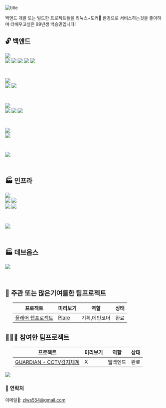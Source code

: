 ![title](https://amel.kr/dl/bsm.png)

백엔드 개발 또는 빌드한 프로젝트들을 리눅스+도커🐳 환경으로 서비스하는것을 좋아하며 더배우고싶은 99년생 백승민입니다!

## 🔓 백엔드
<p>
    <img src="https://img.shields.io/badge/Java-007396?style=flat&logo=oracle&logoColor=white"/>
    <br/>
    <img src="https://img.shields.io/badge/Java 8-007396?style=flat&logo=OpenJDK&logoColor=white"/>
    <img src="https://img.shields.io/badge/Java 11-007396?style=flat&logo=OpenJDK&logoColor=white"/>
    <img src="https://img.shields.io/badge/Spring Boot-6DB33F?style=flat&logo=spring-boot&logoColor=white"/>
    <img src="https://img.shields.io/badge/Tomcat-83682E?style=flat&logo=Apache-Tomcat&logoColor=white"/>
    <img src="https://img.shields.io/badge/JSP-6DB33F?style=flat&logo=oracle&logoColor=white"/>
</p>
<br/>
<p>
    <img src="https://img.shields.io/badge/JavaScript-F7DF1E?style=flat&logo=javascript&logoColor=white"/>
    <br/>
    <img src="https://img.shields.io/badge/Node.js-339933?style=flat&logo=node.js&logoColor=white"/>
    <img src="https://img.shields.io/badge/Express-339933?style=flat&logo=Express&logoColor=white"/>
</p>
<br/>
<p>
    <img src="https://img.shields.io/badge/DBMS-4479A1?style=flat&logo=Databricks&logoColor=white"/>
    <br/>
    <img src="https://img.shields.io/badge/MySQL 5-4479A1?style=flat&logo=mysql&logoColor=white"/>
    <img src="https://img.shields.io/badge/MySQL 8-4479A1?style=flat&logo=mysql&logoColor=white"/>
    <img src="https://img.shields.io/badge/MariaDB 10-003545?style=flat&logo=mariadb&logoColor=white"/>
</p>
<br/>
<p>
    <img src="https://img.shields.io/badge/C%23-239120?style=flat&logo=c-sharp&logoColor=white"/>
    <br/>
    <img src="https://img.shields.io/badge/Unity-040404?style=flat&logo=Unity&logoColor=white"/>
</p>
<br/>
<p>
    <img src="https://img.shields.io/badge/Python-234969?style=flat&logo=python&logoColor=white"/>
</p>
<br/>

## 🏭 인프라
<p>
    <img src="https://img.shields.io/badge/Linux-FCC624?style=flat&logo=linux&logoColor=white"/>
    <br/>
    <img src="https://img.shields.io/badge/Debian-A81D33?style=flat&logo=Debian&logoColor=white"/>
    <img src="https://img.shields.io/badge/Ubuntu-E95420?style=flat&logo=Ubuntu&logoColor=white"/>
    <br/>
    <img src="https://img.shields.io/badge/Fedora-51A2DA?style=flat&logo=Fedora&logoColor=white"/>
    <img src="https://img.shields.io/badge/CentOS-262577?style=flat&logo=CentOS&logoColor=white"/>
</p>
<br/>
<p>
    <img src="https://img.shields.io/badge/Docker-0F6CB3?style=flat&logo=Docker&logoColor=white"/>
</p>
<br/>

## 🏭 데브옵스
<p>
    <img src="https://img.shields.io/badge/Git-F05032?style=flat&logo=Git&logoColor=white"/>
</p>
<br/>

## 👬 주관 또는 많은기여를한 팀프로젝트

<ul>

프로젝트|미리보기|역할|상태
---|---|---|---
[플레어 웹프로젝트](https://github.com/me9min/HOSEO-2A-2-Plare) | [Plare](http://amel.kr) | 기획,메인코더 | 완료

</ul>

## 👩‍👦‍👦 참여한 팀프로젝트

<ul>

프로젝트|미리보기|역할|상태
---|---|---|---
[GUARDIAN - CCTV감지체계](https://github.com/osamhack2020/WEB_GUARDIAN_GUARDIAN) | X | 웹백엔드 | 완료

</ul>

[![](https://github-readme-stats.vercel.app/api?username=me9min)](https://github-readme-stats.vercel.app/api?username=me9min)

### 🔔 연락처

이메일📧: zlws554@gmail.com
